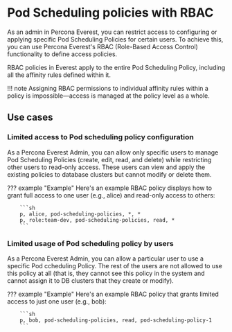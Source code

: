 # Pod Scheduling policies with RBAC

As an admin in Percona Everest, you can restrict access to configuring or applying specific Pod Scheduling Policies for certain users. To achieve this, you can use Percona Everest's RBAC (Role-Based Access Control) functionality to define access policies.

RBAC policies in Everest apply to the entire Pod Scheduling Policy, including all the affinity rules defined within it. 


!!! note
    Assigning RBAC permissions to individual affinity rules within a policy is impossible—access is managed at the policy level as a whole.


## Use cases

### Limited access to Pod scheduling policy configuration
As a Percona Everest Admin, you can allow only specific users to manage Pod Scheduling Policies (create, edit, read, and delete) while restricting other users to read-only access. These users can view and apply the existing policies to database clusters but cannot modify or delete them.

??? example "Example"
    Here's an example RBAC policy displays how to grant full access to one user (e.g., alice) and read-only access to others:

        ```sh
        p, alice, pod-scheduling-policies, *, *
        p, role:team-dev, pod-scheduling-policies, read, *
        ```



### Limited usage of Pod scheduling policy by users

As a Percona Everest Admin, you can allow a particular user to use a specific Pod ccheduling Policy. The rest of the users are not allowed to use this policy at all (that is, they cannot see this policy in the system and cannot assign it to DB clusters that they create or modify).

??? example "Example"
    Here's an example RBAC policy that grants limited access to just one user (e.g., bob):

        ```sh
        p, bob, pod-scheduling-policies, read, pod-scheduling-policy-1
        ```






